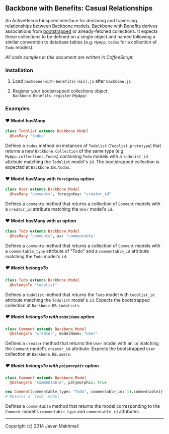 ## Backbone with Benefits: Casual Relationships

An ActiveRecord-inspired interface for declaring and traversing relationships between Backbone models. Backbone with Benefits derives associations from [bootstrapped](http://documentcloud.github.io/backbone/#FAQ-bootstrap) or already-fetched collections. It expects these collections to be defined on a single object and named following a similar convention to database tables (e.g. `MyApp.todos` for a collection of `Todo` models).

_All code samples in this document are written in CoffeeScript._

### Installation

1. Load `backbone-with-benefits[-min].js` after `backbone.js`

2. Register your bootstrapped collections object: `Backbone.Benefits.register(MyApp)`

### Examples

#### ♥︎ Model.hasMany

```coffee
class Todolist extends Backbone.Model
  @hasMany "todos"
```

Defines a `todos` method on instances of `Todolist` (`Todolist.prototype`) that returns a new `Backbone.Collection` of the same type (e.g. `MyApp.collections.Todos`) containing `Todo` models with a `todolist_id` attribute matching the `Todolist` model's `id`. The bootstrapped collection is expected at `Backbone.DB.todos`.

#### ♥︎ Model.hasMany with `foreignKey` option

```coffee
class User extends Backbone.Model
  @hasMany "comments", foreignKey: "creator_id"
```

Defines a `comments` method that returns a collection of `Comment` models with a `creator_id` attribute matching the `User` model's `id`.

#### ♥︎ Model.hasMany with `as` option

```coffee
class Todo extends Backbone.Model
  @hasMany "comments", as: "commentable"
```

Defines a `comments` method that returns a collection of `Comment` models with a `commentable_type` attribute of "Todo" and a `commentable_id` attribute matching the `Todo` model's `id`.

##### ♥︎ Model.belongsTo

```coffee
class Todo extends Backbone.Model
  @belongsTo "todolist"
```

Defines a `todolist` method that returns the `Todo` model with `todolist_id` attribute matching the `Todolist` model's `id`. Expects the bootstrapped collection at `Backbone.DB.todolists`.

##### ♥︎ Model.belongsTo with `modelName` option

```coffee
class Comment extends Backbone.Model
  @belongsTo "creator", modelName: "User"
```

Defines a `creator` method that returns the `User` model with an `id` matching the `Comment` model's `creator_id` attribute. Expects the bootstrapped `User` collection at `Backbone.DB.users`.

##### ♥︎ Model.belongsTo with `polymorphic` option

```coffee
class Comment extends Backbone.Model
  @belongsTo "commentable", polymorphic: true

new Comment(commentable_type: "Todo", commentable_id: 1).commentable()
# Returns a `Todo` model
```

Defines a `commentable` method that returns the model corresponding to the `Comment` model's `commentable_type` and `commentable_id` attributes.

---

Copyright (c) 2014 Javan Makhmali
